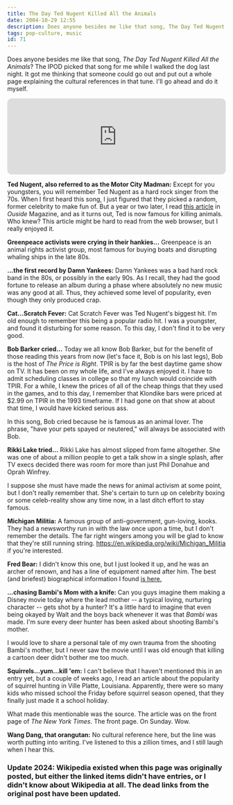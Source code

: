 ```yaml
---
title: The Day Ted Nugent Killed All the Animals
date: 2004-10-29 12:55
description: Does anyone besides me like that song, The Day Ted Nugent Killed All the Animals?  The IPOD picked that song for me while I walked the dog last night.  It got me thinking that someone could go out and put out a whole page explaining the cultural references in that tune.  I'll go ahead and do it myself.
tags: pop-culture, music
id: 71
---
```

Does anyone besides me like that song, <i>The Day Ted Nugent Killed All the Animals</i>?  The IPOD picked that song for me while I walked the dog last night.  It got me thinking that someone could go out and put out a whole page explaining the cultural references in that tune.  I'll go ahead and do it myself.

<iframe allow="autoplay *; encrypted-media *; fullscreen *; clipboard-write" frameborder="0" height="175" style="width:100%;max-width:660px;overflow:hidden;border-radius:10px;" sandbox="allow-forms allow-popups allow-same-origin allow-scripts allow-storage-access-by-user-activation allow-top-navigation-by-user-activation" src="https://embed.music.apple.com/us/album/the-day-ted-nugent-killed-all-the-animals/447484440?i=447484442"></iframe>

<b>Ted Nugent, also referred to as the Motor City Madman:</b>  Except for you youngsters, you will remember Ted Nugent as a hard rock singer from the 70s.  When I first heard this song, I just figured that they picked a random, former celebrity to make fun of.  But a year or two later, I read <a href="https://www.outsideonline.com/outdoor-adventure/better-environmentalism-through-killing/" class="mainbox">this article</a> in <i>Ouside</i> Magazine, and as it turns out, Ted is now famous for killing animals.  Who knew?  This article might be hard to read from the web browser, but I really enjoyed it.

<b>Greenpeace activists were crying in their hankies...</b>  Greenpeace is an animal rights activist group, most famous for buying boats and disrupting whaling ships in the late 80s.

<b>...the first record by Damn Yankees:</b>  Damn Yankees was a bad hard rock band in the 80s, or possibly in the early 90s.  As I recall, they had the good fortune to release an album during a phase where absolutely no new music was any good at all.  Thus, they achieved some level of popularity, even though they only produced crap.

<b>Cat...Scratch Fever:</b>  Cat Scratch Fever was Ted Nugent's biggest hit.  I'm old enough to remember this being a popular radio hit.  I was a youngster, and found it disturbing for some reason.  To this day, I don't find it to be very good.

<b>Bob Barker cried...</b>  Today we all know Bob Barker, but for the benefit of those reading this years from now (let's face it, Bob is on his last legs), Bob is the host of <i>The Price is Right</i>.  TPIR is by far the best daytime game show on TV.  It has been on my whole life, and I've always enjoyed it.  I have to admit scheduling classes in college so that my lunch would coincide with TPIR.  For a while, I knew the prices of all of the cheap things that they used in the games, and to this day, I remember that Klondike bars were priced at $2.99 on TPIR in the 1993 timeframe.  If I had gone on that show at about that time, I would have kicked serious ass.

In this song, Bob cried because he is famous as an animal lover.  The phrase, "have your pets spayed or neutered," will always be associated with Bob.

<b>Rikki Lake tried...</b>  Rikki Lake has almost slipped from fame altogether.  She was one of about a million people to get a talk show in a single splash, after TV execs decided there was room for more than just Phil Donahue and Oprah Winfrey.

I suppose she must have made the news for animal activism at some point, but I don't really remember that.  She's certain to turn up on celebrity boxing or some celeb-reality show any time now, in a last ditch effort to stay famous.

<b>Michigan Militia:</b>  A famous group of anti-government, gun-loving, kooks.  They had a newsworthy run in with the law once upon a time, but I don't remember the details.  The far right wingers among you will be glad to know that they're still running string.  <a href="https://en.wikipedia.org/wiki/Michigan_Militia" class="mainbox">https://en.wikipedia.org/wiki/Michigan_Militia</a> if you're interested.

<b>Fred Bear:</b>  I didn't know this one, but I just looked it up, and he was an archer of renown, and has a line of equipment named after him.  The best (and briefest) biographical information I found <a href="https://en.wikipedia.org/wiki/Fred_Bear" class="mainbox">is here.</a>

<b>...chasing Bambi's Mom with a knife:</b>  Can you guys imagine them making a Disney movie today where the lead mother -- a typical loving, nurturing character -- gets shot by a hunter?  It's a little hard to imagine that even being okayed by Walt and the boys back whenever it was that <i>Bambi</i> was made.  I'm sure every deer hunter has been asked about shooting Bambi's mother.

I would love to share a personal tale of my own trauma from the shooting Bambi's mother, but I never saw the movie until I was old enough that killing a cartoon deer didn't bother me too much.

<b>Squirrels...yum...kill 'em:</b>  I can't believe that I haven't mentioned this in an entry yet, but a couple of weeks ago, I read an article about the popularity of squirrel hunting in Ville Platte, Louisiana.  Apparently, there were so many kids who missed school the Friday before squirrel season opened, that they finally just made it a school holiday.

What made this mentionable was the source.  The article was on the front page of <i>The New York Times</i>.  The front page.  On Sunday.  Wow.

<b>Wang Dang, that orangutan:</b>  No cultural reference here, but the line was worth putting into writing.  I've listened to this a zillion times, and I still laugh when I hear this.

<h3>Update 2024:  Wikipedia existed when this page was originally posted, but either the linked items didn't have entries, or I didn't know about Wikipedia at all.  The dead links from the original post have been updated.</h3>

